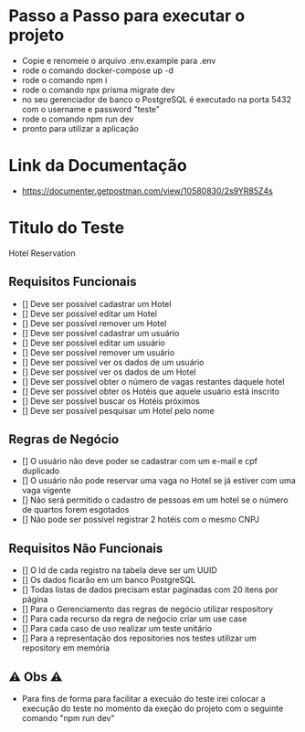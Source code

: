 # Passo a Passo para executar o projeto

- Copie e renomeie o arquivo .env.example para .env
- rode o comando docker-compose up -d
- rode o comando npm i
- rode o comando npx prisma migrate dev
- no seu gerenciador de banco o PostgreSQL é executado na porta 5432 com o username e password "teste"
- rode o comando npm run dev
- pronto para utilizar a aplicação

# Link da Documentação

- https://documenter.getpostman.com/view/10580830/2s9YR85Z4s

# Titulo do Teste

Hotel Reservation

## Requisitos Funcionais

- [] Deve ser possível cadastrar um Hotel
- [] Deve ser possível editar um Hotel
- [] Deve ser possível remover um Hotel
- [] Deve ser possível cadastrar um usuário
- [] Deve ser possível editar um usuário
- [] Deve ser possível remover um usuário
- [] Deve ser possível ver os dados de um usuário
- [] Deve ser possível ver os dados de um Hotel
- [] Deve ser possível obter o número de vagas restantes daquele hotel
- [] Deve ser possível obter os Hotéis que aquele usuário está inscrito
- [] Deve ser possível buscar os Hotéis próximos
- [] Deve ser possível pesquisar um Hotel pelo nome

## Regras de Negócio

- [] O usuário não deve poder se cadastrar com um e-mail e cpf duplicado
- [] O usuário não pode reservar uma vaga no Hotel se já estiver com uma vaga vigente
- [] Não será permitido o cadastro de pessoas em um hotel se o número de quartos forem esgotados
- [] Não pode ser possível registrar 2 hotéis com o mesmo CNPJ

## Requisitos Não Funcionais

- [] O Id de cada registro na tabela deve ser um UUID
- [] Os dados ficarão em um banco PostgreSQL
- [] Todas listas de dados precisam estar paginadas com 20 itens por página
- [] Para o Gerenciamento das regras de negócio utilizar respository
- [] Para cada recurso da regra de neǵocio criar um use case
- [] Para cada caso de uso realizar um teste unitário
- [] Para a representação dos repositories nos testes utilizar um repository em memória

## ⚠️ Obs ⚠️
- Para fins de forma para facilitar a execuão do teste irei colocar a execução do teste no momento da exeção do projeto com o seguinte comando "npm run dev"